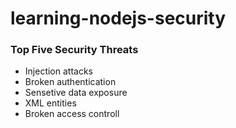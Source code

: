# learning-nodejs-security

### Top Five Security Threats
<ul>
  <li>Injection attacks</li>
  <li>Broken authentication</li>
  <li>Sensetive data exposure</li>
  <li>XML entities</li>
  <li>Broken access controll</li>
</ul>
